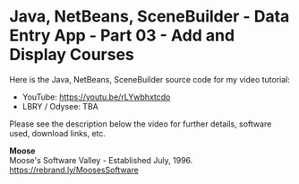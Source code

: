 # Java, NetBeans, SceneBuilder - Data Entry App - Part 03 - Add and Display Courses

Here is the Java, NetBeans, SceneBuilder source code for my video tutorial:
* YouTube: https://youtu.be/rLYwbhxtcdo
* LBRY / Odysee: TBA

Please see the description below the video for further details, software used, download links, etc.

**Moose**
<br>Moose's Software Valley - Established July, 1996.
<br>https://rebrand.ly/MoosesSoftware


